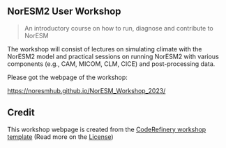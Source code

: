 ## NorESM2 User Workshop
> An introductory course on how to run, diagnose and contribute to NorESM

The workshop will consist of lectures on simulating climate with the NorESM2 model and practical sessions on running NorESM2 with various components (e.g., CAM, MICOM, CLM, CICE) and post-processing data.

Please got the webpage of the workshop:

https://noresmhub.github.io/NorESM_Workshop_2023/

## Credit
This workshop webpage is created from the
[CodeRefinery workshop template](https://github.com/coderefinery/template-workshop-webpage)
(Read more on the [License](https://coderefinery.github.io/documentation/license))

